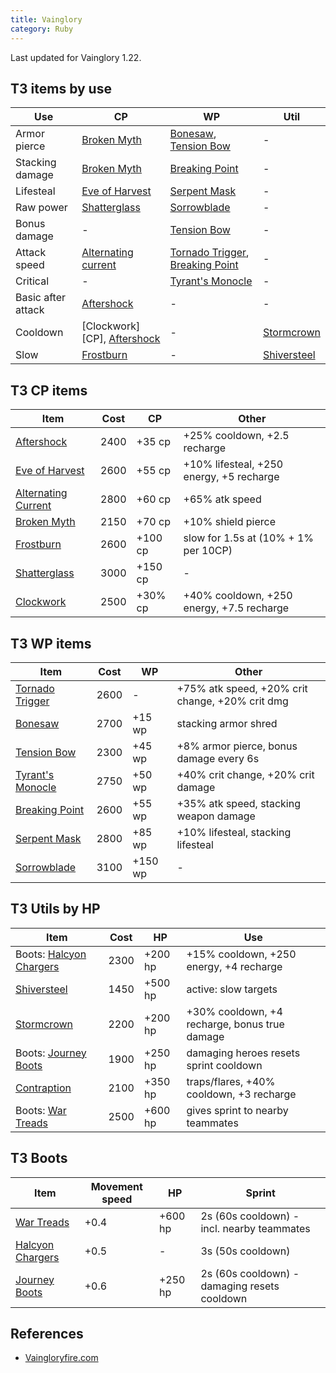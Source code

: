 ```yaml
---
title: Vainglory
category: Ruby
---
```


Last updated for Vainglory 1.22.

## T3 items by use

| Use                | CP                                | WP                                          | Util              |
| ---                | ---                               | ---                                         | ---               |
| Armor pierce       | [Broken Myth][BM]                 | [Bonesaw][BS], [Tension Bow][TB]            | -                 |
| Stacking damage    | [Broken Myth][BM]                 | [Breaking Point][BP]                        | -                 |
| Lifesteal          | [Eve of Harvest][Eve]             | [Serpent Mask][SM]                          | -                 |
| Raw power          | [Shatterglass][SG]                | [Sorrowblade][SB]                           | -                 |
| Bonus damage       | -                                 | [Tension Bow][TB]                           | -                 |
| Attack speed       | [Alternating current][AC]         | [Tornado Trigger][TT], [Breaking Point][BP] | -                 |
| Critical           | -                                 | [Tyrant's Monocle][TM]                      | -                 |
| Basic after attack | [Aftershock][AS]                  | -                                           | -                 |
| Cooldown           | [Clockwork][CP], [Aftershock][AS] | -                                           | [Stormcrown][SC]  |
| Slow               | [Frostburn][FB]                   | -                                           | [Shiversteel][SS] |

## T3 CP items

| Item                      | Cost | CP   | Other                                     |
| ----                      | ---  | ---  | ---                                       |
| [Aftershock][AS]          | 2400 | +35 cp | +25% cooldown, +2.5 recharge              |
| [Eve of Harvest][Eve]     | 2600 | +55 cp | +10% lifesteal, +250 energy, +5 recharge  |
| [Alternating Current][AC] | 2800 | +60 cp | +65% atk speed                            |
| [Broken Myth][BM]         | 2150 | +70 cp | +10% shield pierce                        |
| [Frostburn][FB]           | 2600 | +100 cp | slow for 1.5s at (10% + 1% per 10CP)      |
| [Shatterglass][SG]        | 3000 | +150 cp | -                                         |
| [Clockwork][CW]           | 2500 | +30% cp | +40% cooldown, +250 energy, +7.5 recharge |

[AS]: http://www.vaingloryfire.com/vainglory/wiki/items/aftershock
[AC]: http://www.vaingloryfire.com/vainglory/wiki/items/alternating-current
[Eve]: http://www.vaingloryfire.com/vainglory/wiki/items/eve-of-harvest
[SG]: http://www.vaingloryfire.com/vainglory/wiki/items/shatterglass
[BM]: http://www.vaingloryfire.com/vainglory/wiki/items/broken-myth
[CW]: http://www.vaingloryfire.com/vainglory/wiki/items/clockwork
[FB]: http://www.vaingloryfire.com/vainglory/wiki/items/frostburn

## T3 WP items

| Item                   | Cost | WP   | Other                                           |
| ----                   | ---  | ---  | ---                                             |
| [Tornado Trigger][TT]  | 2600 | -    | +75% atk speed, +20% crit change, +20% crit dmg |
| [Bonesaw][BS]          | 2700 | +15 wp | stacking armor shred                            |
| [Tension Bow][TB]      | 2300 | +45 wp | +8% armor pierce, bonus damage every 6s         |
| [Tyrant's Monocle][TM] | 2750 | +50 wp | +40% crit change, +20% crit damage              |
| [Breaking Point][BP]   | 2600 | +55 wp | +35% atk speed, stacking weapon damage          |
| [Serpent Mask][SM]     | 2800 | +85 wp | +10% lifesteal, stacking lifesteal              |
| [Sorrowblade][SB]      | 3100 | +150 wp | -                                               |

[BS]: http://www.vaingloryfire.com/vainglory/wiki/items/bonesaw
[BP]: http://www.vaingloryfire.com/vainglory/wiki/items/breaking-point
[SM]: http://www.vaingloryfire.com/vainglory/wiki/items/serpent-mask
[SB]: http://www.vaingloryfire.com/vainglory/wiki/items/sorrowblade
[TB]: http://www.vaingloryfire.com/vainglory/wiki/items/tension-bow
[TT]: http://www.vaingloryfire.com/vainglory/wiki/items/tornado-trigger
[TM]: http://www.vaingloryfire.com/vainglory/wiki/items/tyrants-monocle

## T3 Utils by HP

| Item                             | Cost | HP      | Use                                           |
| ---                              | ---  | ---     | ---                                           |
| Boots: [Halcyon Chargers][HBoot] | 2300 | +200 hp | +15% cooldown, +250 energy, +4 recharge       |
| [Shiversteel][SS]                | 1450 | +500 hp | active: slow targets                          |
| [Stormcrown][SC]                 | 2200 | +200 hp | +30% cooldown, +4 recharge, bonus true damage |
| Boots: [Journey Boots][JBoot]    | 1900 | +250 hp | damaging heroes resets sprint cooldown        |
| [Contraption][Con]               | 2100 | +350 hp | traps/flares, +40% cooldown, +3 recharge      |
| Boots: [War Treads][WBoot]       | 2500 | +600 hp | gives sprint to nearby teammates              |

## T3 Boots

| Item                      | Movement speed | HP      | Sprint                                       |
| ---                       | ---            | ---     | ---                                          |
| [War Treads][WBoot]       | +0.4           | +600 hp | 2s (60s cooldown) - incl. nearby teammates   |
| [Halcyon Chargers][HBoot] | +0.5           | -       | 3s (50s cooldown)                            |
| [Journey Boots][JBoot]    | +0.6           | +250 hp | 2s (60s cooldown) - damaging resets cooldown |

[Con]: http://www.vaingloryfire.com/vainglory/wiki/items/contraption
[HBoot]: http://www.vaingloryfire.com/vainglory/wiki/items/halcyon-boots
[WBoot]: http://www.vaingloryfire.com/vainglory/wiki/items/war-treads
[JBoot]: http://www.vaingloryfire.com/vainglory/wiki/items/war-treads
[SC]: http://www.vaingloryfire.com/vainglory/wiki/items/stormcrown
[SS]: http://www.vaingloryfire.com/vainglory/wiki/items/shiversteel

## References

- [Vaingloryfire.com](http://www.vaingloryfire.com/)
